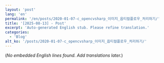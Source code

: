 ```yaml
---
layout: 'post'
lang: 'en'
permalink: '/en/posts/2020-01-07-c_opencvsharp_이미지_옵티컬플로우_처리하기/'
title: '[2025-08-13] - Post'
excerpt: 'Auto-generated English stub. Please refine translation.'
categories:
  - 'Blog'
alt_ko: '/posts/2020-01-07-c_opencvsharp_이미지_옵티컬플로우_처리하기/'
---
```


(*No embedded English lines found. Add translations later.*)
